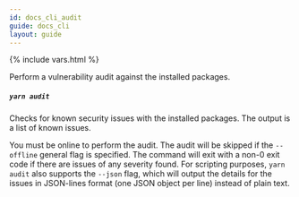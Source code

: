 ```yaml
---
id: docs_cli_audit
guide: docs_cli
layout: guide
---
```


{% include vars.html %}

<p class="lead">Perform a vulnerability audit against the installed packages.</p>

##### `yarn audit` <a class="toc" id="toc-yarn-audit" href="#toc-yarn-audit"></a>

Checks for known security issues with the installed packages. The output is a list of known issues.

You must be online to perform the audit. The audit will be skipped if the `--offline` general flag is specified.
The command will exit with a non-0 exit code if there are issues of any severity found.
For scripting purposes, `yarn audit` also supports the `--json` flag, which will output the details for the issues in JSON-lines format (one JSON object per line) instead of plain text.
